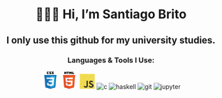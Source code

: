 <h1 align="center">👩🏻‍💻 Hi, I’m Santiago Brito</h1>
<h2 align="center">I only use this github for my university studies.</h2>


<h3 align="center">Languages & Tools I Use:</h3>
<p align="center"><img src="https://raw.githubusercontent.com/devicons/devicon/master/icons/css3/css3-original-wordmark.svg" alt="css3" width="40" height="40"/>
<img src="https://raw.githubusercontent.com/devicons/devicon/master/icons/html5/html5-original-wordmark.svg" alt="html5" width="40" height="40"/>
<img src="https://raw.githubusercontent.com/devicons/devicon/master/icons/javascript/javascript-original.svg" alt="javascript" width="35" height="35"/>
<img src="https://cdn.jsdelivr.net/gh/devicons/devicon/icons/c/c-original.svg" alt="c" width="35" height="35"/>
<img src="https://cdn.jsdelivr.net/gh/devicons/devicon/icons/haskell/haskell-original.svg" alt="haskell" width="35" height="35"/>
<img src="https://cdn.jsdelivr.net/gh/devicons/devicon/icons/git/git-original.svg" alt="git" width="35" height="35"/>
<img src="https://cdn.jsdelivr.net/gh/devicons/devicon/icons/jupyter/jupyter-original-wordmark.svg" alt="jupyter" width="35" height="35"/>

</p>

